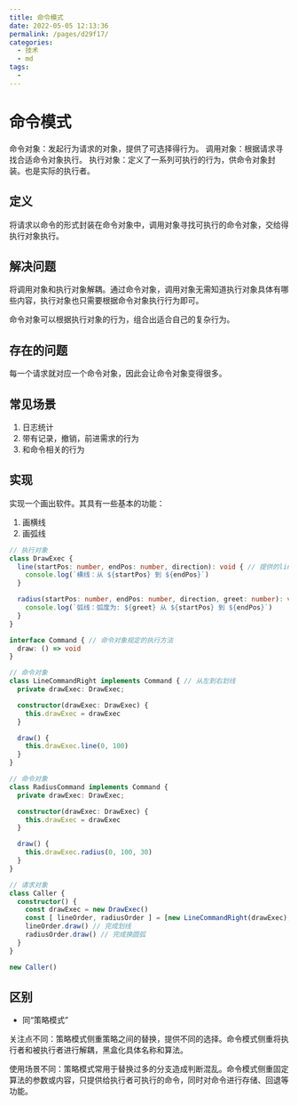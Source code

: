 ```yaml
---
title: 命令模式
date: 2022-05-05 12:13:36
permalink: /pages/d29f17/
categories:
  - 技术
  - md
tags:
  - 
---
```


# 命令模式

命令对象：发起行为请求的对象，提供了可选择得行为。
调用对象：根据请求寻找合适命令对象执行。
执行对象：定义了一系列可执行的行为，供命令对象封装。也是实际的执行者。

## 定义

将请求以命令的形式封装在命令对象中，调用对象寻找可执行的命令对象，交给得执行对象执行。

<!-- more -->

## 解决问题

将调用对象和执行对象解耦。通过命令对象，调用对象无需知道执行对象具体有哪些内容，执行对象也只需要根据命令对象执行行为即可。

命令对象可以根据执行对象的行为，组合出适合自己的复杂行为。

## 存在的问题

每一个请求就对应一个命令对象，因此会让命令对象变得很多。

## 常见场景

1. 日志统计
2. 带有记录，撤销，前进需求的行为
3. 和命令相关的行为

## 实现

实现一个画出软件。其具有一些基本的功能：

1. 画横线
2. 画弧线

```typescript
// 执行对象
class DrawExec {
  line(startPos: number, endPos: number, direction): void { // 提供的line行为
    console.log(`横线：从 ${startPos} 到 ${endPos}`)
  }

  radius(startPos: number, endPos: number, direction, greet: number): void { // 提供的radius行为
    console.log(`弧线：弧度为: ${greet} 从 ${startPos} 到 ${endPos}`)
  }
}

interface Command { // 命令对象规定的执行方法
  draw: () => void
}

// 命令对象
class LineCommandRight implements Command { // 从左到右划线
  private drawExec: DrawExec;

  constructor(drawExec: DrawExec) {
    this.drawExec = drawExec
  }

  draw() {
    this.drawExec.line(0, 100)
  }
}

// 命令对象
class RadiusCommand implements Command {
  private drawExec: DrawExec;

  constructor(drawExec: DrawExec) {
    this.drawExec = drawExec
  }

  draw() {
    this.drawExec.radius(0, 100, 30)
  }
}

// 请求对象
class Caller {
  constructor() {
    const drawExec = new DrawExec()
    const [ lineOrder, radiusOrder ] = [new LineCommandRight(drawExec), new RadiusCommand(drawExec)]
    lineOrder.draw() // 完成划线
    radiusOrder.draw() // 完成换圆弧
  }
}

new Caller()
```

## 区别

* 同“策略模式”

关注点不同：策略模式侧重策略之间的替换，提供不同的选择。命令模式侧重将执行者和被执行者进行解耦，黑盒化具体名称和算法。

使用场景不同：策略模式常用于替换过多的分支造成判断混乱。命令模式侧重固定算法的参数或内容，只提供给执行者可执行的命令，同时对命令进行存储、回退等功能。